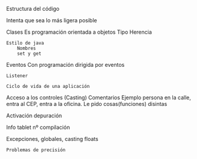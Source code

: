 
Estructura del código

Intenta que sea lo más ligera posible


Clases
	Es programación orientada a objetos
	Tipo
	Herencia

	Estilo de java
		Nombres
		set y get

Eventos
	Con programación dirigida por eventos

	Listener

	Ciclo de vida de una aplicación


Acceso a los controles
	(Casting)
	Comentarios
	Ejemplo persona en la calle, entra al CEP, entra a la oficina. Le pido cosas(funciones) disintas


Activación depuración

Info tablet
nº compilación



Excepciones, globales, casting
floats

	Problemas de precisión
